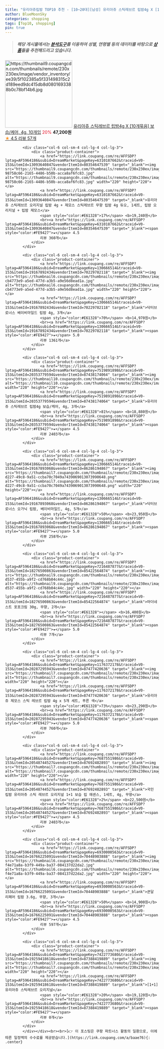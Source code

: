 ```yaml
---
title: "유리아쥬립밤 TOP10 추천 - [10~20대][남성] 유리아쥬 스틱레브르 립밤4g X [10개묶음] 보습/케어, 4g, 10개입"
author: BlueMoonSky
categories: shopping
tags: [Top10, shopping]
pin: true
---
```


> ##### 해당 게시물에서는 [**분석도구**](https://itemscout.io/)를 이용하여 **성별**, **연령별** 등의 데이터를 바탕으로 [**상품**](https://link.coupang.com/a/baae76)들을 추천해드리고 있습니다.
<div class="container"><div class="row">
            <div class="col-6 col-sm-4 col-lg-4 col-lg-3">
                <div class="product-container">
                    <a href="https://link.coupang.com/re/AFFSDP?lptag=AF5964186&subid=DreamMarket&pageKey=7519891898&traceid=V0-153&itemId=20003775916&vendorItemId=87377906693" target="_blank"><img src="https://thumbnail9.coupangcdn.com/thumbnails/remote/230x230ex/image/vendor_inventory/ee39/5f102385a5f331498315c2d189eed9dc415db8d0801693388b0c78bf14b6.jpg" alt="https://thumbnail9.coupangcdn.com/thumbnails/remote/230x230ex/image/vendor_inventory/ee39/5f102385a5f331498315c2d189eed9dc415db8d0801693388b0c78bf14b6.jpg" width="220" height="220"></a>
                    <a href="https://link.coupang.com/re/AFFSDP?lptag=AF5964186&subid=DreamMarket&pageKey=7519891898&traceid=V0-153&itemId=20003775916&vendorItemId=87377906693" target="_blank">유리아쥬 스틱레브르 립밤4g X [10개묶음] 보습/케어, 4g, 10개입</a>
                    <span style="color:#E61328">20%</span> <b>47,200원</b>
                    <br><a href="https://link.coupang.com/re/AFFSDP?lptag=AF5964186&subid=DreamMarket&pageKey=7519891898&traceid=V0-153&itemId=20003775916&vendorItemId=87377906693" target="_blank"><span style="color:#FE9427">★</span> 4.5
                    리뷰 57개</a>
                </div>
            </div>
            
            <div class="col-6 col-sm-4 col-lg-4 col-lg-3">
                <div class="product-container">
                    <a href="https://link.coupang.com/re/AFFSDP?lptag=AF5964186&subid=DreamMarket&pageKey=6310187662&traceid=V0-153&itemId=13093640847&vendorItemId=80354647539" target="_blank"><img src="https://thumbnail9.coupangcdn.com/thumbnails/remote/230x230ex/image/retail/images/1839517209459528-98758c66-2165-4486-b50b-acca8af6fc83.jpg" alt="https://thumbnail9.coupangcdn.com/thumbnails/remote/230x230ex/image/retail/images/1839517209459528-98758c66-2165-4486-b50b-acca8af6fc83.jpg" width="220" height="220"></a>
                    <a href="https://link.coupang.com/re/AFFSDP?lptag=AF5964186&subid=DreamMarket&pageKey=6310187662&traceid=V0-153&itemId=13093640847&vendorItemId=80354647539" target="_blank">유리아쥬 스틱레브르 오리지널 립밤 4g + 제모스 스틱레브르 무향 립밤 4g 듀오, 1세트, 립밤 오리지널 + 립밤 제모스</a>
                    <span style="color:#E61328">17%</span> <b>19,240원</b>
                    <br><a href="https://link.coupang.com/re/AFFSDP?lptag=AF5964186&subid=DreamMarket&pageKey=6310187662&traceid=V0-153&itemId=13093640847&vendorItemId=80354647539" target="_blank"><span style="color:#FE9427">★</span> 4.5
                    리뷰 360개</a>
                </div>
            </div>
            
            <div class="col-6 col-sm-4 col-lg-4 col-lg-3">
                <div class="product-container">
                    <a href="https://link.coupang.com/re/AFFSDP?lptag=AF5964186&subid=DreamMarket&pageKey=130666514&traceid=V0-153&itemId=19167892434&vendorItemId=70229782118" target="_blank"><img src="https://thumbnail6.coupangcdn.com/thumbnails/remote/230x230ex/image/retail/images/33248569553234-cb4773e9-a5ed-477d-a3b5-a9e56d8ead1a.jpg" alt="https://thumbnail6.coupangcdn.com/thumbnails/remote/230x230ex/image/retail/images/33248569553234-cb4773e9-a5ed-477d-a3b5-a9e56d8ead1a.jpg" width="220" height="220"></a>
                    <a href="https://link.coupang.com/re/AFFSDP?lptag=AF5964186&subid=DreamMarket&pageKey=130666514&traceid=V0-153&itemId=19167892434&vendorItemId=70229782118" target="_blank">닥터브로너스 베이비마일드 립밤 4g, 3개</a>
                    <span style="color:#E61328">70%</span> <b>14,970원</b>
                    <br><a href="https://link.coupang.com/re/AFFSDP?lptag=AF5964186&subid=DreamMarket&pageKey=130666514&traceid=V0-153&itemId=19167892434&vendorItemId=70229782118" target="_blank"><span style="color:#FE9427">★</span> 5.0
                    리뷰 1361개</a>
                </div>
            </div>
            
            <div class="col-6 col-sm-4 col-lg-4 col-lg-3">
                <div class="product-container">
                    <a href="https://link.coupang.com/re/AFFSDP?lptag=AF5964186&subid=DreamMarket&pageKey=7519891898&traceid=V0-153&itemId=20353779594&vendorItemId=87438174064" target="_blank"><img src="https://thumbnail10.coupangcdn.com/thumbnails/remote/230x230ex/image/vendor_inventory/6721/4ec712097d118a54c8001b8e97296757d3bbce04c46ba9098528cbe0cd25.jpg" alt="https://thumbnail10.coupangcdn.com/thumbnails/remote/230x230ex/image/vendor_inventory/6721/4ec712097d118a54c8001b8e97296757d3bbce04c46ba9098528cbe0cd25.jpg" width="220" height="220"></a>
                    <a href="https://link.coupang.com/re/AFFSDP?lptag=AF5964186&subid=DreamMarket&pageKey=7519891898&traceid=V0-153&itemId=20353779594&vendorItemId=87438174064" target="_blank">유리아쥬 스틱레브르 립밤4g 보습/케어, 4g, 3개</a>
                    <span style="color:#E61328">81%</span> <b>18,880원</b>
                    <br><a href="https://link.coupang.com/re/AFFSDP?lptag=AF5964186&subid=DreamMarket&pageKey=7519891898&traceid=V0-153&itemId=20353779594&vendorItemId=87438174064" target="_blank"><span style="color:#FE9427">★</span> 4.5
                    리뷰 2403개</a>
                </div>
            </div>
            
            <div class="col-6 col-sm-4 col-lg-4 col-lg-3">
                <div class="product-container">
                    <a href="https://link.coupang.com/re/AFFSDP?lptag=AF5964186&subid=DreamMarket&pageKey=130666514&traceid=V0-153&itemId=19167893068&vendorItemId=86286194867" target="_blank"><img src="https://thumbnail7.coupangcdn.com/thumbnails/remote/230x230ex/image/retail/images/83f74d08-d227-49c8-9a51-ccba70c7049a7439069013073990648.png" alt="https://thumbnail7.coupangcdn.com/thumbnails/remote/230x230ex/image/retail/images/83f74d08-d227-49c8-9a51-ccba70c7049a7439069013073990648.png" width="220" height="220"></a>
                    <a href="https://link.coupang.com/re/AFFSDP?lptag=AF5964186&subid=DreamMarket&pageKey=130666514&traceid=V0-153&itemId=19167893068&vendorItemId=86286194867" target="_blank">닥터브로너스 오가닉 립밤, 베이비마일드, 4g, 5개</a>
                    <span style="color:#E61328">50%</span> <b>23,950원</b>
                    <br><a href="https://link.coupang.com/re/AFFSDP?lptag=AF5964186&subid=DreamMarket&pageKey=130666514&traceid=V0-153&itemId=19167893068&vendorItemId=86286194867" target="_blank"><span style="color:#FE9427">★</span> 5.0
                    리뷰 258개</a>
                </div>
            </div>
            
            <div class="col-6 col-sm-4 col-lg-4 col-lg-3">
                <div class="product-container">
                    <a href="https://link.coupang.com/re/AFFSDP?lptag=AF5964186&subid=DreamMarket&pageKey=7216487877&traceid=V0-153&itemId=18276500863&vendorItemId=85422564874" target="_blank"><img src="https://thumbnail9.coupangcdn.com/thumbnails/remote/230x230ex/image/retail/images/2023/03/23/11/0/8a3a5735-d537-455b-a9f2-cd768b04c44c.jpg" alt="https://thumbnail9.coupangcdn.com/thumbnails/remote/230x230ex/image/retail/images/2023/03/23/11/0/8a3a5735-d537-455b-a9f2-cd768b04c44c.jpg" width="220" height="220"></a>
                    <a href="https://link.coupang.com/re/AFFSDP?lptag=AF5964186&subid=DreamMarket&pageKey=7216487877&traceid=V0-153&itemId=18276500863&vendorItemId=85422564874" target="_blank">마더네스트 포포크림 30g, 무향, 2개</a>
                    <span style="color:#E61328"></span> <b>16,400원</b>
                    <br><a href="https://link.coupang.com/re/AFFSDP?lptag=AF5964186&subid=DreamMarket&pageKey=7216487877&traceid=V0-153&itemId=18276500863&vendorItemId=85422564874" target="_blank"><span style="color:#FE9427">★</span> 5.0
                    리뷰 7개</a>
                </div>
            </div>
            
            <div class="col-6 col-sm-4 col-lg-4 col-lg-3">
                <div class="product-container">
                    <a href="https://link.coupang.com/re/AFFSDP?lptag=AF5964186&subid=DreamMarket&pageKey=1176372178&traceid=V0-153&itemId=20287295943&vendorItemId=87477420636" target="_blank"><img src="https://thumbnail7.coupangcdn.com/thumbnails/remote/230x230ex/image/vendor_inventory/e6cd/da8ca0f3cae45c93d8a09197e04b9cf9a2107457044a57b3a2071379bdf0.jpg" alt="https://thumbnail7.coupangcdn.com/thumbnails/remote/230x230ex/image/vendor_inventory/e6cd/da8ca0f3cae45c93d8a09197e04b9cf9a2107457044a57b3a2071379bdf0.jpg" width="220" height="220"></a>
                    <a href="https://link.coupang.com/re/AFFSDP?lptag=AF5964186&subid=DreamMarket&pageKey=1176372178&traceid=V0-153&itemId=20287295943&vendorItemId=87477420636" target="_blank">유리아쥬 제모스 스틱 레브르 립밤 4g x 5개 세트, 푸른 색</a>
                    <span style="color:#E61328">73%</span> <b>23,290원</b>
                    <br><a href="https://link.coupang.com/re/AFFSDP?lptag=AF5964186&subid=DreamMarket&pageKey=1176372178&traceid=V0-153&itemId=20287295943&vendorItemId=87477420636" target="_blank"><span style="color:#FE9427">★</span> 5.0
                    리뷰 760개</a>
                </div>
            </div>
            
            <div class="col-6 col-sm-4 col-lg-4 col-lg-3">
                <div class="product-container">
                    <a href="https://link.coupang.com/re/AFFSDP?lptag=AF5964186&subid=DreamMarket&pageKey=7687551986&traceid=V0-153&itemId=20548744527&vendorItemId=87692482893" target="_blank"><img src="https://thumbnail7.coupangcdn.com/thumbnails/remote/230x230ex/image/vendor_inventory/c5c2/557f848de9044f781e51ec5110b125351c6bf71a2307364560c051229ccd.jpg" alt="https://thumbnail7.coupangcdn.com/thumbnails/remote/230x230ex/image/vendor_inventory/c5c2/557f848de9044f781e51ec5110b125351c6bf71a2307364560c051229ccd.jpg" width="220" height="220"></a>
                    <a href="https://link.coupang.com/re/AFFSDP?lptag=AF5964186&subid=DreamMarket&pageKey=7687551986&traceid=V0-153&itemId=20548744527&vendorItemId=87692482893" target="_blank">국민 립밤 유리아쥬 스틱 레브르 오리지널 1+1 보습 립 에센스, 1세트, 4g, 무향</a>
                    <span style="color:#E61328">2%</span> <b>22,500원</b>
                    <br><a href="https://link.coupang.com/re/AFFSDP?lptag=AF5964186&subid=DreamMarket&pageKey=7687551986&traceid=V0-153&itemId=20548744527&vendorItemId=87692482893" target="_blank"><span style="color:#FE9427">★</span> 4.5
                    리뷰 2403개</a>
                </div>
            </div>
            
            <div class="col-6 col-sm-4 col-lg-4 col-lg-3">
                <div class="product-container">
                    <a href="https://link.coupang.com/re/AFFSDP?lptag=AF5964186&subid=DreamMarket&pageKey=6930000563&traceid=V0-153&itemId=16766225091&vendorItemId=70448903888" target="_blank"><img src="https://thumbnail6.coupangcdn.com/thumbnails/remote/230x230ex/image/retail/images/2367339005986951-f4e71a8a-b3f9-449a-ba37-084137d22da2.jpg" alt="https://thumbnail6.coupangcdn.com/thumbnails/remote/230x230ex/image/retail/images/2367339005986951-f4e71a8a-b3f9-449a-ba37-084137d22da2.jpg" width="220" height="220"></a>
                    <a href="https://link.coupang.com/re/AFFSDP?lptag=AF5964186&subid=DreamMarket&pageKey=6930000563&traceid=V0-153&itemId=16766225091&vendorItemId=70448903888" target="_blank">쿤달 리페어 립밤 3.6g, 무향, 3개</a>
                    <span style="color:#E61328">50%</span> <b>14,900원</b>
                    <br><a href="https://link.coupang.com/re/AFFSDP?lptag=AF5964186&subid=DreamMarket&pageKey=6930000563&traceid=V0-153&itemId=16766225091&vendorItemId=70448903888" target="_blank"><span style="color:#FE9427">★</span> 4.5
                    리뷰 597개</a>
                </div>
            </div>
            
            <div class="col-6 col-sm-4 col-lg-4 col-lg-3">
                <div class="product-container">
                    <a href="https://link.coupang.com/re/AFFSDP?lptag=AF5964186&subid=DreamMarket&pageKey=7422773680&traceid=V0-153&itemId=19259418618&vendorItemId=87388419889" target="_blank"><img src="https://thumbnail7.coupangcdn.com/thumbnails/remote/230x230ex/image/vendor_inventory/8871/ae14e52083165b5235f52209f593d70a9b468a75df9ec00330fadabd0e24.png" alt="https://thumbnail7.coupangcdn.com/thumbnails/remote/230x230ex/image/vendor_inventory/8871/ae14e52083165b5235f52209f593d70a9b468a75df9ec00330fadabd0e24.png" width="220" height="220"></a>
                    <a href="https://link.coupang.com/re/AFFSDP?lptag=AF5964186&subid=DreamMarket&pageKey=7422773680&traceid=V0-153&itemId=19259418618&vendorItemId=87388419889" target="_blank">[1+1] 유리아쥬 스틱레브르 오리지널</a>
                    <span style="color:#E61328">20%</span> <b>19,120원</b>
                    <br><a href="https://link.coupang.com/re/AFFSDP?lptag=AF5964186&subid=DreamMarket&pageKey=7422773680&traceid=V0-153&itemId=19259418618&vendorItemId=87388419889" target="_blank"><span style="color:#FE9427">★</span> 
                    리뷰 0개</a>
                </div>
            </div>
            </div></div><br><br>[👉 이 포스팅은 쿠팡 파트너스 활동의 일환으로, 이에 따른 일정액의 수수료를 제공받습니다.](https://link.coupang.com/a/baae76){: .center}